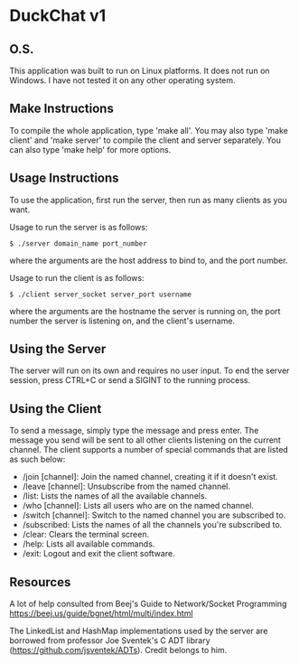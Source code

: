# DuckChat v1

## O.S.
This application was built to run on Linux platforms. It does not run on Windows.
I have not tested it on any other operating system.

## Make Instructions
To compile the whole application, type 'make all'.
You may also type 'make client' and 'make server' to compile the client and server separately.
You can also type 'make help' for more options.

## Usage Instructions
To use the application, first run the server, then run as many clients as you want.

Usage to run the server is as follows:

`$ ./server domain_name port_number`

where the arguments are the host address to bind to, and the port number.

Usage to run the client is as follows:

`$ ./client server_socket server_port username`

where the arguments are the hostname the server is running on, the port number the server is listening
on, and the client's username.

## Using the Server
The server will run on its own and requires no user input.
To end the server session, press CTRL+C or send a SIGINT to the running process.

## Using the Client
To send a message, simply type the message and press enter. The message you send will be sent to all other
clients listening on the current channel. The client supports a number of special commands that are listed
as such below:

* /join [channel]: Join the named channel, creating it if it doesn't exist.
* /leave [channel]: Unsubscribe from the named channel.
* /list: Lists the names of all the available channels.
* /who [channel]: Lists all users who are on the named channel.
* /switch [channel]: Switch to the named channel you are subscribed to.
* /subscribed: Lists the names of all the channels you're subscribed to.
* /clear: Clears the terminal screen.
* /help: Lists all available commands.
* /exit: Logout and exit the client software.

## Resources
A lot of help consulted from Beej's Guide to Network/Socket Programming
https://beej.us/guide/bgnet/html/multi/index.html

The LinkedList and HashMap implementations used by the server are borrowed from professor Joe Sventek's
C ADT library (https://github.com/jsventek/ADTs). Credit belongs to him.

